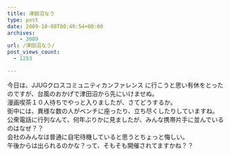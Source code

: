 ```yaml
---
title: 津田沼なう
type: post
date: 2009-10-08T00:49:54+00:00
archives:
    - 2009
url: /津田沼なう/
post_views_count:
  - 1253

---
```

今日は、JJUGクロスコミュニティカンファレンス に行こうと思い有休をとったのですが、台風のおかげで津田沼から先にいけませぬ。  
漫画喫茶１０人待ちでやっと入りましたが、さてどうするか。  
街中には、異様な数の人がベンチに座ったり、立ち尽くしたりしていますね。  
公衆電話に行列なんて、何年ぶりかに見ましたが、みんな携帯片手に並んでいるのはなぜ？？  
会社のみんなは普通に自宅待機していると思うとちょっと悔しい。  
午後からは出られるのかな？って、そもそも開催されてますかね？？